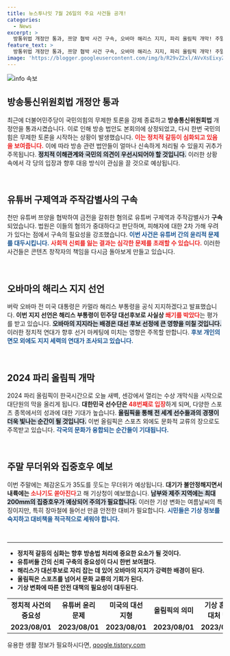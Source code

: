```yaml
---
title: 뉴스투나잇 7월 26일의 주요 사건들 공개!
categories:
  - News
excerpt: >
  방통위법 개정안 통과, 쯔양 협박 사건 구속, 오바마 해리스 지지, 파리 올림픽 개막! 주말 무더위 속 집중호우까지, 뉴스가 가득한 오늘, 어떤 이야기가 당신을 사로잡을까요?
feature_text: >
  방통위법 개정안 통과, 쯔양 협박 사건 구속, 오바마 해리스 지지, 파리 올림픽 개막! 주말 무더위 속 집중호우까지, 뉴스가 가득한 오늘, 어떤 이야기가 당신을 사로잡을까요?
image: 'https://blogger.googleusercontent.com/img/b/R29vZ2xl/AVvXsEixyZcFfHzMRdzZMjFBmAUKJYCLCGyLL1o632UiGVXcaFdKo_bkvkuCioo0uUKlGfBVcT3P84aROyZIXSBEx3Aw5nCQ3pTgDom1WDC4m8eifvWiAmWEEVb4x6G_l8C0QH225ldMjyaFvpxGEBGNO37VmDTDMHGhJPq73UglMfDca1-0aw/s1600/blogspot.png'
---
```


<p><img src="https://blogger.googleusercontent.com/img/b/R29vZ2xl/AVvXsEixyZcFfHzMRdzZMjFBmAUKJYCLCGyLL1o632UiGVXcaFdKo_bkvkuCioo0uUKlGfBVcT3P84aROyZIXSBEx3Aw5nCQ3pTgDom1WDC4m8eifvWiAmWEEVb4x6G_l8C0QH225ldMjyaFvpxGEBGNO37VmDTDMHGhJPq73UglMfDca1-0aw/s1600/blogspot.png" alt="info 속보" /></p>

<h2 data-ke-size="size26">방송통신위원회법 개정안 통과</h2>

<p data-ke-size="size16">최근에 더불어민주당이 국민의힘의 무제한 토론을 강제 종료하고 <b>방송통신위원회법</b> 개정안을 통과시켰습니다. 이로 인해 방송 법안도 본회의에 상정되었고, 다시 한번 국민의힘은 무제한 토론을 시작하는 상황이 발생했습니다. <b><span style="color: #ee2323;">이는 정치적 갈등이 심화되고 있음을 보여줍니다.</span></b> 이에 따라 방송 관련 법안들이 얼마나 신속하게 처리될 수 있을지 귀추가 주목됩니다. <b><span style="background-color: #21538527;">정치적 이해관계와 국민의 의견이 우선시되어야 할 것입니다.</span></b> 이러한 상황 속에서 각 당의 입장과 향후 대응 방식이 관심을 끌 것으로 예상됩니다.</p>

<p data-ke-size="size16">&nbsp;</p>

<h2 data-ke-size="size26">유튜버 구제역과 주작감별사의 구속</h2>

<p data-ke-size="size16">천만 유튜버 쯔양을 협박하여 금전을 갈취한 혐의로 유튜버 구제역과 주작감별사가 <b>구속</b>되었습니다. 법원은 이들의 혐의가 중대하다고 판단하며, 피해자에 대한 2차 가해 우려가 있다는 점에서 구속의 필요성을 강조했습니다. <b><span style="color: #1a5490;">이번 사건은 유튜버 간의 윤리적 문제를 대두시킵니다.</span></b> <b><span style="color: #ee2323;">사회적 신뢰를 잃는 결과는 심각한 문제를 초래할 수 있습니다.</span></b> 이러한 사건들은 콘텐츠 창작자의 책임을 다시금 돌아보게 만들고 있습니다.</p>

<p data-ke-size="size16">&nbsp;</p>

<h2 data-ke-size="size26">오바마의 해리스 지지 선언</h2>

<p data-ke-size="size16">버락 오바마 전 미국 대통령은 카멀라 해리스 부통령을 공식 지지하겠다고 발표했습니다. <b>이번 지지 선언은 해리스 부통령이 민주당 대선후보로 사실상 <span style="color: #ee2323;">쐐기를 박았다</span></b>는 평가를 받고 있습니다. <b><span style="background-color: #21538527;">오바마의 지지라는 배경은 대선 후보 선정에 큰 영향을 미칠 것입니다.</span></b> 이러한 정치적 연대가 향후 선거 마케팅에 미치는 영향은 주목할 만합니다. <b><span style="color: #1a5490;">후보 개인의 면모 외에도 지지 세력의 연대가 조사되고 있습니다.</span></b> </p>

<p data-ke-size="size16">&nbsp;</p>

<h2 data-ke-size="size26">2024 파리 올림픽 개막</h2>

<p data-ke-size="size16">2024 파리 올림픽이 한국시간으로 오늘 새벽, 센강에서 열리는 수상 개막식을 시작으로 대단원의 막을 올리게 됩니다. <b>대한민국 선수단은 <span style="color: #ee2323;">48번째로 입장</span></b>하게 되며, 다양한 스포츠 종목에서의 성과에 대한 기대가 높습니다. <b><span style="background-color: #21538527;">올림픽을 통해 전 세계 선수들과의 경쟁이 더욱 빛나는 순간이 될 것입니다.</span></b> 이번 올림픽은 스포츠 외에도 문화적 교류의 장으로도 주목받고 있습니다. <b><span style="color: #1a5490;">각국의 문화가 융합되는 순간들이 기대됩니다.</span></b></p>

<p data-ke-size="size16">&nbsp;</p>

<h2 data-ke-size="size26">주말 무더위와 집중호우 예보</h2>

<p data-ke-size="size16">이번 주말에는 체감온도가 35도를 웃도는 무더위가 예상됩니다. <b>대기가 불안정해지면서 내륙에는 <span style="color: #ee2323;">소나기도 쏟아진다</span></b>고 해 기상청이 예보했습니다. <b><span style="background-color: #21538527;">남부와 제주 지역에는 최대 200mm의 집중호우가 예상되어 주의가 필요합니다.</span></b> 이러한 기상 변화는 여름날씨의 특징이지만, 특히 장마철에 들어선 만큼 안전한 대비가 필요합니다. <b><span style="color: #1a5490;">시민들은 기상 정보를 숙지하고 대비책을 적극적으로 세워야 합니다.</span></b></p>

<p data-ke-size="size16">&nbsp;</p>

<hr>

<ul>
 <li><b>정치적 갈등의 심화는 향후 방송법 처리에 중요한 요소가 될 것이다.</b></li>
 <li><b>유튜버들 간의 신뢰 구축의 중요성이 다시 한번 보여졌다.</b></li>
 <li><b>해리스가 대선후보로 자리 잡는 데 있어 오바마의 지지가 강력한 배경이 된다.</b></li>
 <li><b>올림픽은 스포츠를 넘어서 문화 교류의 기회가 된다.</b></li>
 <li><b>기상 변화에 따른 안전 대책의 필요성이 대두된다.</b></li>
</ul>

<table>
<tbody>
<tr>
<td style="text-align: center; height: 17px;"><b>정치적 사건의 중요성</b></td>
<td style="text-align: center; height: 17px;"><b>유튜버 윤리 문제</b></td>
<td style="text-align: center; height: 17px;"><b>미국의 대선 지형</b></td>
<td style="text-align: center; height: 17px;"><b>올림픽의 의미</b></td>
<td style="text-align: center; height: 17px;"><b>기상 혼잡의 대처 방안</b></td>
</tr>
<tr>
<td style="text-align: center; height: 17px;"><b>2023/08/01</b></td>
<td style="text-align: center; height: 17px;"><b>2023/08/01</b></td>
<td style="text-align: center; height: 17px;"><b>2023/08/01</b></td>
<td style="text-align: center; height: 17px;"><b>2023/08/01</b></td>
<td style="text-align: center; height: 17px;"><b>2023/08/01</b></td>
</tr>
</tbody>
</table>
유용한 생활 정보가 필요하시다면, <a href="https://qoogle.tistory.com" rel="dofollow">qoogle.tistory.com</a>


